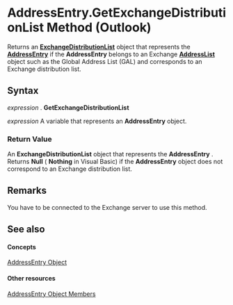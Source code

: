 
# AddressEntry.GetExchangeDistributionList Method (Outlook)

Returns an  **[ExchangeDistributionList](2830dfba-6c0a-a81f-6b98-92ac2aafb59d.md)** object that represents the **[AddressEntry](d4a0a85e-8bab-bc56-57bc-d70c3c570c8e.md)** if the **AddressEntry** belongs to an Exchange **[AddressList](84611afe-48b1-185b-df4b-0f004e7436ff.md)** object such as the Global Address List (GAL) and corresponds to an Exchange distribution list.


## Syntax

 _expression_ . **GetExchangeDistributionList**

 _expression_ A variable that represents an **AddressEntry** object.


### Return Value

An  **ExchangeDistributionList** object that represents the **AddressEntry** . Returns **Null** ( **Nothing** in Visual Basic) if the **AddressEntry** object does not correspond to an Exchange distribution list.


## Remarks

 You have to be connected to the Exchange server to use this method.


## See also


#### Concepts


[AddressEntry Object](d4a0a85e-8bab-bc56-57bc-d70c3c570c8e.md)
#### Other resources


[AddressEntry Object Members](74c88069-aec4-952b-556f-03873fbb488b.md)
